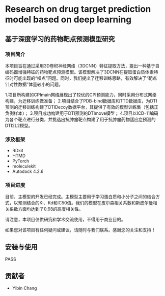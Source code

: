 # Research on drug target prediction model based on deep learning

## 基于深度学习的药物靶点预测模型研究

### 项目简介

本项目旨在通过采用3D卷积神经网络（3DCNN）特征提取方法，提出一种基于自编码器增强特征的药物靶点预测模型。该模型解决了3DCNN在提取蛋白质体素特征时可能出现的“噪点”问题。同时，我们提出了迁移训练思路，有效解决了“靶点针对性数据”体量较小的问题。

1.项目所构建的CPImain网络展现出了较优的CPI预测能力，同时采用分布式网络构建，为迁移训练做准备；
2.项目结合了PDB-bind数据库和TTD数据库，为DTI预测的迁移训练构建了DTIDecoy数据平台，其提供了有效的模型训练集（包括正负例样本）；
3.项目成功构建用于DTI预测的DTImove模型；
4.项目以ICD-11编码为各个靶点进行分类，并挑选出抗肿瘤靶点构建了用于抗肿瘤药物适应症预测的DTI2L2模型。

### 涉及框架

- RDkit
- HTMD
- PyTorch
- moleculekit
- Autodock 4.2.6

### 项目进度

目前，主模型的开发已经完成。主模型主要用于学习蛋白质和小分子之间的结合方式，以预测结合的Ki、Kd和IC50值。我们的模型在皮尔森相关系数和斯皮尔曼相关系数方面均达到了0.98的高度相关性。

请注意，本项目仅供研究和学术交流使用，不得用于商业目的。

如果您对该项目有任何疑问或建议，请随时与我们联系。感谢您的关注和支持！

## 安装与使用

PASS


## 贡献者

- Yibin Chang
